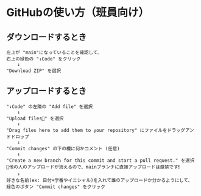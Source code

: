 # GitHubの使い方（班員向け）

## ダウンロードするとき
    左上が "main"になっていることを確認して、  
    右上の緑色の "↓Code" をクリック  
        ↓  
    "Download ZIP" を選択  

## アップロードするとき
    "↓Code" の左隣の "Add file" を選択  
        ↓  
    "Upload files🔽" を選択  
        ↓  
    "Drag files here to add them to your repository" にファイルをドラッグアンドドロップ  
        ↓  
    "Commit changes" の下の欄に何かコメント (任意)  
        ↓  
    "Create a new branch for this commit and start a pull request." を選択  
    🚫他の人のアップロードが消えるので、mainブランチに直接アップロードは厳禁です❗  
        ↓  
    好きな名前(ex: 日付+学番やイニシャル)を入れて誰のアップロードか分かるようにして、  
    緑色のボタン "Commit changes" をクリック
